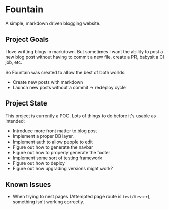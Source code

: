 # Fountain

A simple, markdown driven blogging website.

## Project Goals

I love writting blogs in markdown. But sometimes I want the ability to post a new blog post without having to commit a new file, create a PR, babysit a CI job, etc.

So Fountain was created to allow the best of both worlds:

* Create new posts with markdown
* Launch new posts without a commit -> redeploy cycle

## Project State

This project is currently a POC. Lots of things to do before it's usable as intended:

* Introduce more front matter to blog post
* Implement a proper DB layer.
* Implement auth to allow people to edit
* Figure out how to generate the navbar
* Figure out how to properly generate the footer
* Implement some sort of testing framework
* Figure out how to deploy
* Figure out how upgrading versions might work?

## Known Issues

* When trying to nest pages (Attempted page route is `test/tester`), something isn't working correctly.
